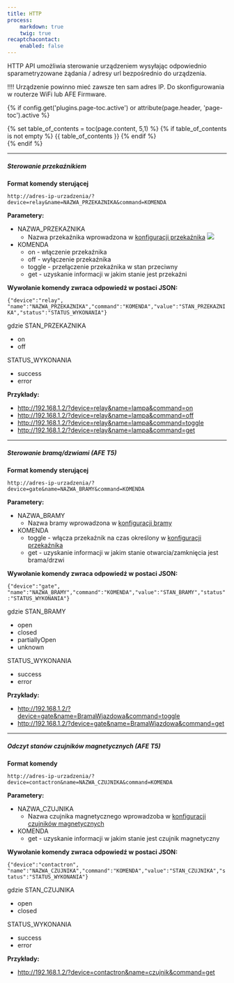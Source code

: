 ```yaml
---
title: HTTP
process:
    markdown: true
    twig: true
recaptchacontact:
    enabled: false
---
```


HTTP API umożliwia sterowanie urządzeniem wysyłając odpowiednio sparametryzowane żądania / adresy url bezpośrednio do urządzenia.

!!!! Urządzenie powinno mieć zawsze ten sam adres IP. Do skonfigurowania w routerze WiFi lub AFE Firmware.

{% if config.get('plugins.page-toc.active') or attribute(page.header, 'page-toc').active %}
<div class="page-toc">
    {% set table_of_contents = toc(page.content, 5,1) %}
    {% if table_of_contents is not empty %}
    {{ table_of_contents }}
    {% endif %}
</div>
{% endif %}

---

##### Sterowanie przekaźnikiem

**Format komendy sterującej**

`http://adres-ip-urzadzenia/?device=relay&name=NAZWA_PRZEKAZNIKA&command=KOMENDA`

**Parametery:**
* NAZWA_PRZEKAZNIKA
	* Nazwa przekaźnika wprowadzona w [konfiguracji przekaźnika](/konfiguracja/konfiguracja-urzadzenia/konfiguracja-przekaznika)
![](/user/pages/03.konfiguracja/04.konfiguracja-przekaznika/afe-firmware-konfiguracja-przekaznik-gpio.png)
* KOMENDA
	* on - włączenie przekaźnika
	* off - wyłączenie przekaźnika
	* toggle - przełączenie przekaźnika w stan przeciwny
	* get - uzyskanie informacji w jakim stanie jest przekaźni


**Wywołanie komendy zwraca odpowiedź w postaci JSON:**

`{"device":"relay", "name":"NAZWA_PRZEKAZNIKA","command":"KOMENDA","value":"STAN_PRZEKAZNIKA","status":"STATUS_WYKONANIA"}`

gdzie 
STAN_PRZEKAZNIKA
* on
* off

STATUS_WYKONANIA
* success
* error

**Przykłady:**

* http://192.168.1.2/?device=relay&name=lampa&command=on
* http://192.168.1.2/?device=relay&name=lampa&command=off
* http://192.168.1.2/?device=relay&name=lampa&command=toggle
* http://192.168.1.2/?device=relay&name=lampa&command=get

---

##### Sterowanie bramą/dzwiami (AFE T5)

**Format komendy sterującej**

`http://adres-ip-urzadzenia/?device=gate&name=NAZWA_BRAMY&command=KOMENDA`

**Parametery:**
* NAZWA_BRAMY
	* Nazwa bramy wprowadzona w [konfiguracji bramy](/konfiguracja/konfiguracja-urzadzenia/konfiguracja-wejscie-analogowe-2#konfiguracja-bramy)
* KOMENDA
	* toggle - włącza przekaźnik na czas określony w [konfiguracji przekaźnika](/konfiguracja/konfiguracja-urzadzenia/konfiguracja-wejscie-analogowe-2#konfiguracja-przekaznika)
	* get - uzyskanie informacji w jakim stanie otwarcia/zamknięcia jest brama/drzwi


**Wywołanie komendy zwraca odpowiedź w postaci JSON:**

`{"device":"gate", "name":"NAZWA_BRAMY","command":"KOMENDA","value":"STAN_BRAMY","status":"STATUS_WYKONANIA"}`

gdzie 
STAN_BRAMY
* open
* closed
* partiallyOpen
* unknown

STATUS_WYKONANIA
* success
* error

**Przykłady:**

* http://192.168.1.2/?device=gate&name=BramaWjazdowa&command=toggle
* http://192.168.1.2/?device=gate&name=BramaWjazdowa&command=get

---

##### Odczyt stanów czujników magnetycznych (AFE T5)

**Format komendy**

`http://adres-ip-urzadzenia/?device=contactron&name=NAZWA_CZUJNIKA&command=KOMENDA`

**Parametery:**
* NAZWA_CZUJNIKA
	* Nazwa czujnika magnetycznego wprowadzoba w [konfiguracji czujników magnetycznych](/konfiguracja/konfiguracja-urzadzenia/konfiguracja-wejscie-analogowe-2#konfiguracja-czujnika-magnetycznego)
* KOMENDA
	* get - uzyskanie informacji w jakim stanie jest czujnik magnetyczny


**Wywołanie komendy zwraca odpowiedź w postaci JSON:**

`{"device":"contactron", "name":"NAZWA_CZUJNIKA","command":"KOMENDA","value":"STAN_CZUJNIKA","status":"STATUS_WYKONANIA"}`

gdzie 
STAN_CZUJNIKA
* open
* closed

STATUS_WYKONANIA
* success
* error

**Przykłady:**

* http://192.168.1.2/?device=contactron&name=czujnik&command=get